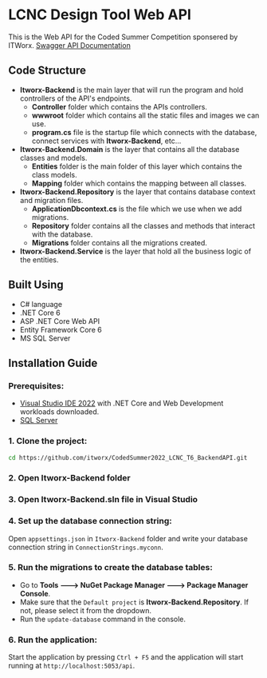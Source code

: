
# LCNC Design Tool Web API

This is the Web API for the Coded Summer Competition sponsered by ITWorx.
[Swagger API Documentation](https://abdullahadel-001-site1.etempurl.com/swagger/index.html)

## Code Structure

-  **Itworx-Backend** is the main layer that will run the program and hold controllers of the API's endpoints.
    - **Controller** folder which contains the APIs controllers.
    - **wwwroot** folder which contains all the static files and images we can use.
    - **program.cs** file is the startup file which connects with the database, connect services with **Itworx-Backend**, etc...
-  **Itworx-Backend.Domain** is the layer that contains all the database classes and models.
    - **Entities** folder is the main folder of this layer which contains the class models.
    - **Mapping** folder which contains the mapping between all classes.
-  **Itworx-Backend.Repository** is the layer that contains database context and migration files.
    - **ApplicationDbcontext.cs** is the file which we use when we add migrations.
    - **Repository** folder contains all the classes and methods that interact with the database.
    - **Migrations** folder contains all the migrations created.
-  **Itworx-Backend.Service** is the layer that hold all the business logic of the entities.

## Built Using

- C# language
- .NET Core 6
- ASP .NET Core Web API
- Entity Framework Core 6
- MS SQL Server

## Installation Guide

### Prerequisites:

- [Visual Studio IDE 2022](https://visualstudio.microsoft.com/downloads/) with .NET Core and Web Development workloads downloaded.
- [SQL Server](https://www.microsoft.com/en-us/sql-server/sql-server-downloads)

### 1. Clone the project:

```sh
cd https://github.com/itworx/CodedSummer2022_LCNC_T6_BackendAPI.git
```

### 2. Open Itworx-Backend folder

### 3. Open Itworx-Backend.sln file in Visual Studio

### 4. Set up the database connection string:

Open `appsettings.json` in `Itworx-Backend` folder and write your database connection string in `ConnectionStrings.myconn`.

### 5. Run the migrations to create the database tables:

- Go to **Tools ---> NuGet Package Manager ---> Package Manager Console**.
- Make sure that the `Default project` is **Itworx-Backend.Repository**. If not, please select it from the dropdown.
- Run the `update-database` command in the console.

### 6. Run the application:

Start the application by pressing `Ctrl + F5` and the application will start running at `http://localhost:5053/api`.
